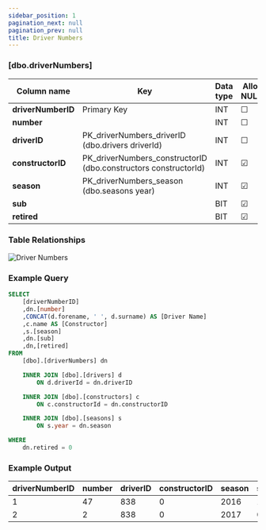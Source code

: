```yaml
---
sidebar_position: 1
pagination_next: null
pagination_prev: null
title: Driver Numbers
---
```


### [dbo.driverNumbers]
| Column name | Key | Data type | Allow NULLs | Default | Description |
| ------- | ------- | ------- | ------- | ------- | ------- |
| **driverNumberID** |  Primary Key | INT | ☐ |  |  | 
| **number** |  | INT | ☐ |  |  | 
| **driverID** | PK_driverNumbers_driverID (dbo.drivers driverId) | INT | ☐ |  |  | 
| **constructorID** | PK_driverNumbers_constructorID (dbo.constructors constructorId) | INT | ☑ |  |  | 
| **season** | PK_driverNumbers_season (dbo.seasons year) | INT | ☑ |  |  | 
| **sub** |  | BIT | ☑ | 0 |  | 
| **retired** |  | BIT | ☑ | 0 |  | 

### Table Relationships

![Driver Numbers](/img/table-relationships/driverNumbers.png)

### Example Query

```sql
SELECT 
	[driverNumberID]
	,dn.[number]
	,CONCAT(d.forename, ' ', d.surname) AS [Driver Name]
	,c.name AS [Constructor]
	,s.[season]
	,dn.[sub]
	,dn,[retired]
FROM 
	[dbo].[driverNumbers] dn

	INNER JOIN [dbo].[drivers] d 
		ON d.driverId = dn.driverID

	INNER JOIN [dbo].[constructors] c 
		ON c.constructorId = dn.constructorID

	INNER JOIN [dbo].[seasons] s 
		ON s.year = dn.season

WHERE
	dn.retired = 0
```

### Example Output

|**driverNumberID**|**number**|**driverID**|**constructorID**|**season**|**sub**|**retired**|  
|---|---|---|---|---|---|---|  
|1|47|838|0|2016|1|0|  
|2|2|838|0|2017|0|0| 